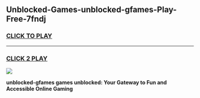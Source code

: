 
## Unblocked-Games-unblocked-gfames-Play-Free-7fndj
<h3>
<a href="https://premium76.site?title=unblocked-gfames&ref=21A">CLICK TO PLAY</a></h3>
<hr>

<h3>
<a href="https://premium76.site?title=unblocked-gfames&ref=21A">CLICK 2 PLAY</a>
  
</h3>

<a href="https://premium76.site?title=unblocked-gfames&ref=21A"><img src="https://clearcache.store/games.png"></a>


**unblocked-gfames games unblocked: Your Gateway to Fun and Accessible Online Gaming**
